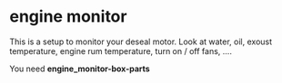 # engine monitor

This is a setup to monitor your deseal motor. Look at water, oil, exoust temperature, engine rum temperature, turn on / off fans, ....

You need **engine_monitor-box-parts**